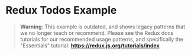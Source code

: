 # Redux Todos Example

> **Warning**: This example is outdated, and shows legacy patterns that we no longer teach or recommend.
> Please see the Redux docs tutorials for our recommended usage patterns, and specifically the "Essentials" tutorial:
> **https://redux.js.org/tutorials/index**
